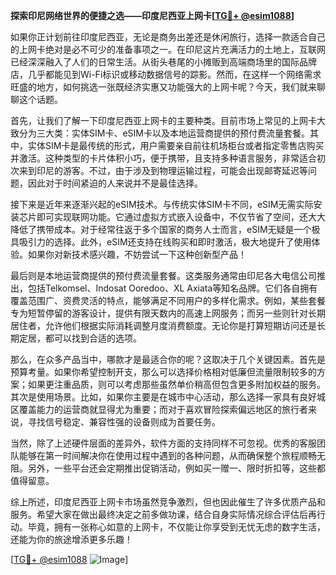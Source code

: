 **探索印尼网络世界的便捷之选——印度尼西亚上网卡[[TG💪+ @esim1088](https://t.me/s/esim1088)]**

如果你正计划前往印度尼西亚，无论是商务出差还是休闲旅行，选择一款适合自己的上网卡绝对是必不可少的准备事项之一。在印尼这片充满活力的土地上，互联网已经深深融入了人们的日常生活。从街头巷尾的小摊贩到高端商场里的国际品牌店，几乎都能见到Wi-Fi标识或移动数据信号的踪影。然而，在这样一个网络需求旺盛的地方，如何挑选一张既经济实惠又功能强大的上网卡呢？今天，我们就来聊聊这个话题。

首先，让我们了解一下印度尼西亚上网卡的主要种类。目前市场上常见的上网卡大致分为三大类：实体SIM卡、eSIM卡以及本地运营商提供的预付费流量套餐。其中，实体SIM卡是最传统的形式，用户需要亲自前往机场柜台或者指定零售店购买并激活。这种类型的卡片体积小巧，便于携带，且支持多种语言服务，非常适合初次来到印尼的游客。不过，由于涉及到物理运输过程，可能会出现邮寄延迟等问题，因此对于时间紧迫的人来说并不是最佳选择。

接下来是近年来逐渐兴起的eSIM技术。与传统实体SIM卡不同，eSIM无需实际安装芯片即可实现联网功能。它通过虚拟方式嵌入设备中，不仅节省了空间，还大大降低了携带成本。对于经常往返于多个国家的商务人士而言，eSIM无疑是一个极具吸引力的选择。此外，eSIM还支持在线购买和即时激活，极大地提升了使用体验。如果你对新技术感兴趣，不妨尝试一下这种创新型产品！

最后则是本地运营商提供的预付费流量套餐。这类服务通常由印尼各大电信公司推出，包括Telkomsel、Indosat Ooredoo、XL Axiata等知名品牌。它们各自拥有覆盖范围广、资费灵活的特点，能够满足不同用户的多样化需求。例如，某些套餐专为短暂停留的游客设计，提供有限天数内的高速上网服务；而另一些则针对长期居住者，允许他们根据实际消耗调整月度消费额度。无论你是打算短期访问还是长期定居，都可以找到合适的选项。

那么，在众多产品当中，哪款才是最适合你的呢？这取决于几个关键因素。首先是预算考量。如果你希望控制开支，那么可以选择价格相对低廉但流量限制较多的方案；如果更注重品质，则可以考虑那些虽然单价稍高但包含更多附加权益的服务。其次是使用场景。比如，如果你主要是在城市中心活动，那么选择一家具有良好城区覆盖能力的运营商就显得尤为重要；而对于喜欢冒险探索偏远地区的旅行者来说，寻找信号稳定、兼容性强的设备则成为首要任务。

当然，除了上述硬件层面的差异外，软件方面的支持同样不可忽视。优秀的客服团队能够在第一时间解决你在使用过程中遇到的各种问题，从而确保整个旅程顺畅无阻。另外，一些平台还会定期推出促销活动，例如买一赠一、限时折扣等，这些都值得留意。

综上所述，印度尼西亚上网卡市场虽然竞争激烈，但也因此催生了许多优质产品和服务。希望大家在做出最终决定之前多做功课，结合自身实际情况综合评估后再行动。毕竟，拥有一张称心如意的上网卡，不仅能让你享受到无忧无虑的数字生活，还能为你的旅途增添更多乐趣！

[[TG💪+ @esim1088](https://t.me/s/esim1088) ![Image](https://i.postimg.cc/4NQfJmqS/Snipaste-2025-05-13-00-14-12.png)]